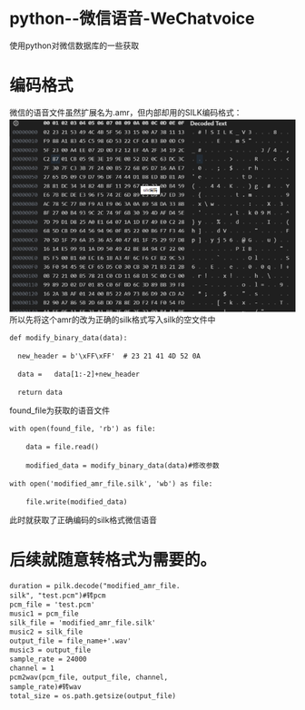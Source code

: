 # python--微信语音-WeChatvoice
使用python对微信数据库的一些获取
# 编码格式
微信的语音文件虽然扩展名为.amr，但内部却用的SILK编码格式：
![alt text](image.png)
所以先将这个amr的改为正确的silk格式写入silk的空文件中
    
    def modify_binary_data(data):  

      new_header = b'\xFF\xFF'  # 23 21 41 4D 52 0A  

      data =   data[1:-2]+new_header  

      return data  

found_file为获取的语音文件  

    with open(found_file, 'rb') as file:  

        data = file.read()  

        modified_data = modify_binary_data(data)#修改参数  

    with open('modified_amr_file.silk', 'wb') as file:  

        file.write(modified_data)  

此时就获取了正确编码的silk格式微信语音  

# 后续就随意转格式为需要的。  

  
   
    
    duration = pilk.decode("modified_amr_file.  
    silk", "test.pcm")#转pcm  
    pcm_file = 'test.pcm'
    music1 = pcm_file
    silk_file = 'modified_amr_file.silk'
    music2 = silk_file
    output_file = file_name+'.wav'
    music3 = output_file
    sample_rate = 24000
    channel = 1
    pcm2wav(pcm_file, output_file, channel,  
    sample_rate)#转wav
    total_size = os.path.getsize(output_file)
